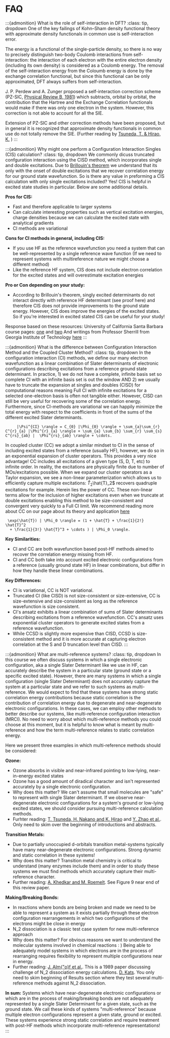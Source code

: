 # FAQ
<!--
TEMPLATE FOR Q AND A


:::{admonition} Question
:class: tip, dropdown
Answer
:::
-->

:::{admonition} What is the role of self-interaction in DFT?
:class: tip, dropdown
One of the key failings of Kohn–Sham density functional theory with approximate density functionals in common use is self-interaction error.

The energy is a functional of the single-particle density, so there is no way to precisely distinguish two-body Coulomb interactions from self-interaction: the interaction of each electron with the entire electron density (including its own density) is considered as a Coulomb energy. The removal of the self-interaction energy from the Coloumb energy is done by the exchange correlation functional, but since this functional can be only approximated, DFT always suffers from self-interaction.

J. P. Perdew and A. Zunger proposed a self-interaction correction scheme (PZ-SIC, [Physical Review B, 1981](https://journals.aps.org/prb/abstract/10.1103/PhysRevB.23.5048)) which subtracts, orbital by orbital, the contribution that the Hartree and the Exchange Correlation
functionals would make if there was only one electron in the system. However, this correction is not able to account for all the SIE. 

Extension of PZ-SIC and other correction methods have been proposed, but in general it is recognized that approximate density functionals in common use do not totally remove the SIE.
(Further reading by [Tsuneda, T. & Hirao, K.](https://aip.scitation.org/doi/10.1063/1.4866996) )
:::

:::{admonition} Why might one perform a Configuration Interaction Singles (CIS) calculation?
:class: tip, dropdown
We commonly dicuss truncated confguration interaction using the CISD method, which incorporates single and double excitations. Due to [Brillouin's theorem](https://en.wikipedia.org/wiki/Brillouin%27s_theorem) we understand that its only with the onset of double excitations that we recover correlation energy for our ground state wavefunction. So is there any value in preforming a CIS calculation with only single excitations included? Yes! CIS is helpful in excited state studies in particular. Below are some additional details.

**Pros for CIS:**
* Fast and therefore applicable to larger systems 
* Can calculate interesting properties such as vertical excitation energies, charge densities because we can calculate the excited state with analytical gradients 
* CI methods are variational 

**Cons for CI methods in general, including CIS:**
* If you use HF as the reference wavefunction you need a system that can be well-represented by a single reference wave function (If we need to represent systems with multireference nature we might choose a different method)
* Like the reference HF system, CIS does not include electron correlation for the excited states and will overestimate excitation energies

**Pro or Con depending on your study:**
* According to Brillouin's theorem, singly excited determinants do not interact directly with reference HF determinant (see proof here) and therefore CIS does not provide improvements to the ground state energy. However, CIS does improve the energies of the excited states. So if you're interested in excited stated CIS can be useful for your study!

Response based on these resources:
University of California Santa Barbara course pages: [one](https://people.chem.ucsb.edu/kahn/kalju/chem126/public/elspect_cis.html) and [two](https://people.chem.ucsb.edu/kahn/kalju/chem226/public/task2C.html) 
And writings from Professor Sherrill from Georgia Institute of Technology [here](http://vergil.chemistry.gatech.edu/notes/cis/cis.pdf)
:::

:::{admonition} What is the difference between Configuration Interaction Method and the Coupled Cluster Method?
:class: tip, dropdown
In the configuration interaction (CI) methods, we define our many electron wavefunction as a linear combination of Slater determinants of electronic configurations describing excitations from a reference ground state determinant. In practice, 1) we do not have a complete, infinite basis set so complete CI with an infinite basis set is out the window AND 2) we usually have to truncate the expansion at singles and doubles (CISD) for computational reasons meaning Full CI with infinite excitations for a selected one-electron basis is often not tangible either. However, CISD can still be very useful for recovering some of the correlation energy. Furthermore, since CI-methods are variational we can happily minimize the total energy with respect to the coefficients in front of the sums of the different excited Slater determinants.  

```{math}
     |\Psi^{CI} \rangle = C_{0} |\Phi_{0} \rangle + \sum_{a}\sum_{r} C^{r}_{a} |\Phi^{r}_{a} \rangle + \sum_{a} \sum_{b} \sum_{r} \sum_{s} C^{rs}_{ab} |  \Phi^{rs}_{ab} \rangle + \cdots.
``` 


In coupled cluster (CC) we adopt a similar mindset to CI in the sense of including excited states from a reference (usually HF), however, we do so in an exponential expansion of cluster operators. This provides a very nice advantage! CC includes all excitations of a given type (S, D, T, etc) to infinite order. In reality, the excitations are physically finite due to number of MOs/excitations possible. When we expand our cluster operators as a Taylor expansion, we see a non-linear parameterization which allows us to efficiently capture multiple excitations: $\hat{T}_2$\hat{T}_2$ recovers quadruple excitations for example. Herein lies the power of CC. These non-linear terms allow for the inclusion of higher excitations even when we truncate at double excitations enabling this method to be size-consistent and convergent very quickly to a Full CI limit. We recommend reading more about CC on our page about its theory and application [here](https://lcbc-epfl.github.io/iesm-public/Lecture/CC.html)

   ```{math}
    \exp(\hat{T}) | \Phi_0 \rangle = (1 + \hat{T} + \frac{1}{2!} \hat{T}^2
     + \frac{1}{3!} \hat{T}^3 + \cdots ) | \Phi_0 \rangle.
```

**Key Similarities:**
* CI and CC are both wavefunction based post-HF methods aimed to recover the correlation energy missing from HF.
* CI and CC both take into account excited electronic configurations from a reference (usually ground state HF) in linear combinations, but differ in how they handle these linear combinations. 

**Key Differences:**
* CI is variational, CC is NOT variational.
* Truncated CI (like CISD) is not size-consistent or size-extensive, CC is size-extensive and size-consistent as long as the reference wavefunction is size consistent.
* CI's ansatz exhibits a linear combination of sums of Slater determinants describing excitations from a reference wavefunction. CC's ansatz uses exponential cluster operators to generate excited states from a reference wavefunction.
* While CCSD is slightly more expensive than CISD, CCSD is size-consistent method and it is more accurate at capturing electron correlation at the S and D truncation level than CISD.
:::

:::{admonition} What are multi-reference systems?
:class: tip, dropdown
In this course we often discuss systems in which a single electronic configuration, aka a single Slater Determinant like we use in HF, can accurately describe the system in a particular state (ground state or a specific excited state). However, there are many systems in which a single configuration (single Slater Determinant) does not accurately capture the system at a particular state and we refer to such systems as multi-reference. We would expect to find that these systems have strong static correlation energy contributions because static correlation is the contribution of correlation energy due to degenerate and near-degenerate electronic configurations. In these cases, we can employ other methods to better describe our systems, like multi-reference configuration interaction (MRCI). No need to worry about which multi-reference methods you could choose at this moment, but it is helpful to know what is meant by multi-reference and how the term multi-reference relates to static correlation energy. 

Here we present three examples in which multi-reference methods should be considered:

**Ozone:**
* Ozone absorbs in visible and near-infrared pointing to low-lying, near-in-energy excited states
* Ozone has a good amount of diradical character and isn't represented accurately by a single electronic configuration. 
* Why does this matter? We can't assume that small molecules are "safe" to represent with single Slater determinant. If we observe near-degenerate electronic configurations for a system's ground or low-lying excited states, we should consider pursuing multi-reference calculation methods.
* Furhter reading: [T. Tsuneda, H. Nakano and K. Hirao](https://aip.scitation.org/doi/pdf/10.1063/1.470378) and [Y. Zhao et al.](https://pubs.acs.org/doi/10.1021/jp811054n). Only need to skim over the beginning of introductions and abstracts. 

**Transition Metals:**
* Due to partially unoccupied d-orbitals transition metal-systems typically have many near-degenerate electronic configurations. Strong dynamic and static correlation in these systems!
* Why does this matter? Transition metal chemistry is critical to understand (many enzymes include them) and in order to study these systems we must find methods which accurately capture their multi-reference character. 
* Further reading: [A. Khedkar and M. Roemelt](https://pubs.rsc.org/en/content/articlehtml/2021/cp/d1cp02640b). See Figure 9 near end of this review paper.

**Making/Breaking Bonds:**
* In reactions where bonds are being broken and made we need to be able to represent a system as it exists partially through these electron configuration rearrangements in which two configurations of the electrons might be close in energy
* N_2 dissociation is a classic test case system for new multi-reference approach 
* Why does this matter? For obvious reasons we want to understand the molecular systems involved in chemical reactions : ) Being able to adequately model systems in which electrons are in the process of rearranging requires flexibility to represent multiple configurations near in energy. 
* Further reading: [J. Alm{\"o}f et al.](https://onlinelibrary.wiley.com/doi/epdf/10.1002/qua.560360838). This is a 1989 paper discussing challenge of N_2 dissociation energy calculations. [D. Kats](https://aip.scitation.org/doi/10.1063/1.4892792). You only need to skim beginning of Results section where they test several multi-reference methods against N_2 dissociation. 

**In sum:**
Systems which have near-degenerate electronic configurations or which are in the process of making/breaking bonds are not adequately represented by a single Slater Determinant for a given state, such as the ground state. We call these kinds of systems "multi-reference" because multiple electron configurations represent a given state, ground or excited. These systems experience strong static correlation and require treatment with post-HF methods which incorporate multi-reference representations! 
:::
